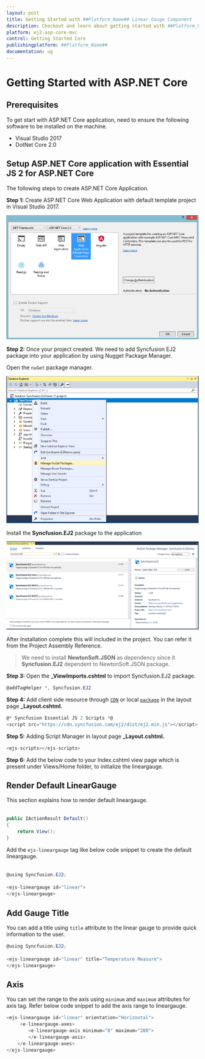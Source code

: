 ```yaml
---
layout: post
title: Getting Started with ##Platform_Name## Linear Gauge Component
description: Checkout and learn about getting started with ##Platform_Name## Linear Gauge component of Syncfusion, and more details.
platform: ej2-asp-core-mvc
control: Getting Started Core
publishingplatform: ##Platform_Name##
documentation: ug
---
```


# Getting Started with ASP.NET Core

## Prerequisites

To get start with ASP.NET Core application, need to ensure the following software to be installed on the machine.
* Visual Studio 2017
* DotNet Core 2.0

## Setup ASP.NET Core application with Essential JS 2 for ASP.NET Core

The following steps to create ASP.NET Core Application.

**Step 1:** Create ASP.NET Core Web Application with default template project in Visual Studio 2017.

![Alt text](../images/default-template.png)

**Step 2:** Once your project created. We need to add Syncfusion EJ2 package into your application by using Nugget Package Manager.

Open the `nuGet` package manager.

![Alt text](../images/solution-Explorer.png)

Install the **Syncfusion.EJ2** package to the application

![Alt text](../images/nuget-demo.png)

After Installation complete this will included in the project. You can refer it from the Project Assembly Reference.

> We need to install **NewtonSoft.JSON** as dependency since it **Syncfusion.EJ2** dependent to NewtonSoft.JSON package.

**Step 3:** Open the **_ViewImports.cshtml** to import Syncfusion.EJ2 package.

```cs
@addTagHelper *, Syncfusion.EJ2
```

**Step 4:** Add client side resource through [`CDN`](http://ej2.syncfusion.com/15.4.23/documentation/base/deployment.html?lang=typescript#cdn) or local [`package`](https://www.npmjs.com/package/@syncfusion/ej2) in the layout page **_Layout.cshtml.**

```cs
@* Syncfusion Essential JS 2 Scripts *@
<script src="https://cdn.syncfusion.com/ej2/dist/ej2.min.js"></script>
```

**Step 5:** Adding Script Manager in layout page **_Layout.cshtml.**

```cs
<ejs-scripts></ejs-scripts>
```

**Step 6:** Add the below code to your Index.cshtml view page which is present under Views/Home folder, to initialize the lineargauge.

## Render Default LinearGauge

This section explains how to render default lineargauge.

```cs

public IActionResult Default()
{
    return View();
}

```

Add the `ejs-lineargauge` tag like below code snippet to create the default lineargauge.

```cs

@using Syncfusion.EJ2;

<ejs-lineargauge id="linear">
</ejs-lineargauge>

```

## Add Gauge Title

You can add a title using `title` attribute to the linear gauge to provide quick information to the user.

```cs
@using Syncfusion.EJ2;

<ejs-lineargauge id="linear" title="Temperature Measure">
</ejs-lineargauge>
```

## Axis

You can set the range to the axis using `minimum` and `maximum` attributes for axis tag.
Refer below code snippet to add the axis range to lineargauge.

```cs
<ejs-lineargauge id="linear" orientation="Horizontal">
     <e-lineargauge-axes>
        <e-lineargauge-axis minimum="0" maximum="200">
        </e-lineargauge-axis>
    </e-lineargauge-axes>
</ejs-lineargauge>
```